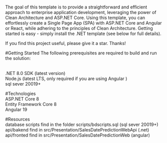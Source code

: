 # 
The goal of this template is to provide a straightforward and efficient approach to enterprise application development, leveraging the power of Clean Architecture and ASP.NET Core. Using this template, you can effortlessly create a Single Page App (SPA) with ASP.NET Core and Angular or React, while adhering to the principles of Clean Architecture. Getting started is easy - simply install the .NET template (see below for full details).

If you find this project useful, please give it a star. Thanks!


#Getting Started
The following prerequisites are required to build and run the solution:

<br>.NET 8.0 SDK (latest version)
<br>Node.js (latest LTS, only required if you are using Angular )
<br>sql  sever 20019+

#Technologies
<br>ASP.NET Core 8
<br>Entity Framework Core 8
<br>Angular 19

#Resources
<br>database scripts find in the folder scripts/bdscripts.sql (sql  sever  20019+)
<br>api/bakend find in src/Presentation/SalesDatePredictionWebApi (.net)
<br>api/fronted find in src/Presentation/SalesDatePredictionWeb (angular)
